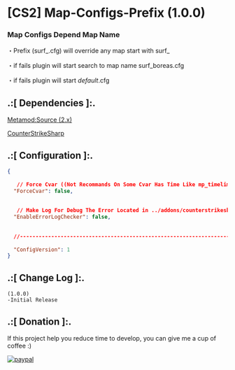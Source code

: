 # [CS2] Map-Configs-Prefix (1.0.0)

### Map Configs Depend Map Name

・Prefix (surf_.cfg) will override any map start with surf_

・if fails plugin will start search to map name surf_boreas.cfg

・if fails plugin will start _default_.cfg



## .:[ Dependencies ]:.
[Metamod:Source (2.x)](https://www.sourcemm.net/downloads.php/?branch=master)

[CounterStrikeSharp](https://github.com/roflmuffin/CounterStrikeSharp/releases)

## .:[ Configuration ]:.
```json
{
	
   // Force Cvar ((Not Recommands On Some Cvar Has Time Like mp_timelimit))
  "ForceCvar": false,
  
  
   // Make Log For Debug The Error Located in ../addons/counterstrikesharp/plugins/Map_Configs_Prefix/ErrorLogs/
  "EnableErrorLogChecker": false,
  
  
  //-----------------------------------------------------------------------------------------
  
  "ConfigVersion": 1
}
```


## .:[ Change Log ]:.
```
(1.0.0)
-Initial Release
```

## .:[ Donation ]:.

If this project help you reduce time to develop, you can give me a cup of coffee :)

[![paypal](https://www.paypalobjects.com/en_US/i/btn/btn_donateCC_LG.gif)](https://paypal.me/oQYh)
